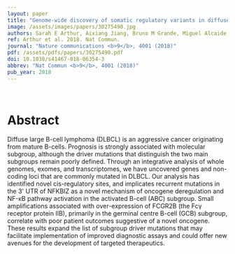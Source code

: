 ```yaml
---
layout: paper
title: "Genome-wide discovery of somatic regulatory variants in diffuse large B-cell lymphoma."
image: /assets/images/papers/30275490.jpg
authors: Sarah E Arthur, Aixiang Jiang, Bruno M Grande, Miguel Alcaide, Razvan Cojocaru, Christopher K Rushton, Anja Mottok, Laura K Hilton, Prince Kumar Lat, Eric Y Zhao, Luka Culibrk, Daisuke Ennishi, Selin Jessa, Lauren Chong, Nicole Thomas, Prasath Pararajalingam, Barbara Meissner, Merrill Boyle, Jordan Davidson, Kevin R Bushell, Daniel Lai, Pedro Farinha, Graham W Slack, Gregg B Morin, Sohrab Shah, Dipankar Sen, Steven J M Jones, Andrew J Mungall, Randy D Gascoyne, Timothy E Audas, Peter Unrau, Marco A Marra, Joseph M Connors, Christian Steidl, David W Scott, Ryan D Morin
ref: Arthur et al. 2018. Nat Commun.
journal: "Nature communications <b>9</b>, 4001 (2018)"
pdf: /assets/pdfs/papers/30275490.pdf
doi: 10.1038/s41467-018-06354-3
abbrev: "Nat Commun <b>9</b>, 4001 (2018)"
pub_year: 2018
---
```


<br />
<div data-badge-popover="right" data-badge-type="donut" data-pmid="30275490" data-hide-no-mentions="true" class="altmetric-embed"></div>

# Abstract

Diffuse large B-cell lymphoma (DLBCL) is an aggressive cancer originating from mature B-cells. Prognosis is strongly associated with molecular subgroup, although the driver mutations that distinguish the two main subgroups remain poorly defined. Through an integrative analysis of whole genomes, exomes, and transcriptomes, we have uncovered genes and non-coding loci that are commonly mutated in DLBCL. Our analysis has identified novel cis-regulatory sites, and implicates recurrent mutations in the 3' UTR of NFKBIZ as a novel mechanism of oncogene deregulation and NF-κB pathway activation in the activated B-cell (ABC) subgroup. Small amplifications associated with over-expression of FCGR2B (the Fcγ receptor protein IIB), primarily in the germinal centre B-cell (GCB) subgroup, correlate with poor patient outcomes suggestive of a novel oncogene. These results expand the list of subgroup driver mutations that may facilitate implementation of improved diagnostic assays and could offer new avenues for the development of targeted therapeutics.


